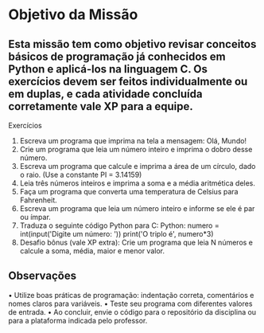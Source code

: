 # Objetivo da Missão
## Esta missão tem como objetivo revisar conceitos básicos de programação já conhecidos em Python e aplicá-los na linguagem C. Os exercícios devem ser feitos individualmente ou em duplas, e cada atividade concluída corretamente vale XP para a equipe.
Exercícios
1. Escreva um programa que imprima na tela a mensagem: Olá, Mundo!
2. Crie um programa que leia um número inteiro e imprima o dobro desse número.
3. Escreva um programa que calcule e imprima a área de um círculo, dado o raio. (Use a constante PI = 3.14159)
4. Leia três números inteiros e imprima a soma e a média aritmética deles.
5. Faça um programa que converta uma temperatura de Celsius para Fahrenheit.
6. Escreva um programa que leia um número inteiro e informe se ele é par ou ímpar.
7. Traduza o seguinte código Python para C:
    Python:
        numero = int(input('Digite um número: '))
        print('O triplo é', numero*3)
8. Desafio bônus (vale XP extra): Crie um programa que leia N números e calcule a soma, média, maior e menor valor.
## Observações
• Utilize boas práticas de programação: indentação correta, comentários e nomes claros para variáveis.
• Teste seu programa com diferentes valores de entrada.
• Ao concluir, envie o código para o repositório da disciplina ou para a plataforma indicada pelo professor.
